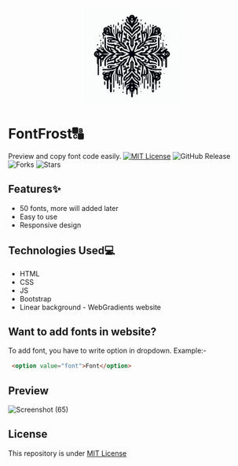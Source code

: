 <p align="center">
  <img src="logo.jpg" height="200" width="200">
</p>

# FontFrost🔠
Preview and copy font code easily.
[![MIT License](https://img.shields.io/badge/License-MIT-green.svg)](https://github.com/Harshit2012/FontFrost?tab=MIT-1-ov-file#readme)
![GitHub Release](https://img.shields.io/github/v/release/harshit2012/FontFrost)
![Forks](https://img.shields.io/github/forks/harshit2012/FontFrost)
![Stars](https://img.shields.io/github/stars/harshit2012/FontFrost)

## Features✨
- 50 fonts, more will added later
- Easy to use
- Responsive design

## Technologies Used💻
- HTML
- CSS
- JS
- Bootstrap
- Linear background - WebGradients website

## Want to add fonts in website?
To add font, you have to write option in dropdown. Example:-
```html
 <option value="font">Font</option>
```
 ## Preview
 ![Screenshot (65)](https://github.com/Harshit2012/FontFrost/assets/105143145/e23e9174-7c4d-4ddf-b5f4-c83836c7f455)

## License
This repository is under [MIT License](https://github.com/Harshit2012/FontFrost#MIT-1-ov-file)
